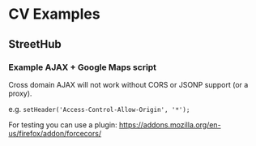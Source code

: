 # CV Examples

## StreetHub

### Example AJAX + Google Maps script

Cross domain AJAX will not work without CORS or JSONP support (or a proxy).

e.g. `setHeader('Access-Control-Allow-Origin', '*');`

For testing you can use a plugin: https://addons.mozilla.org/en-us/firefox/addon/forcecors/